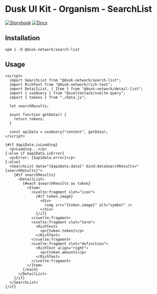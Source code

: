 # Dusk UI Kit - Organism - SearchList

[![Storybook](https://img.shields.io/badge/Storybook-Component_Playground-%23FF4785?style=flat&logo=storybook)](https://dusk-network.github.io/dusk-ui-kit/?path=/story/components-atoms-search-list)
[![Docs](https://img.shields.io/badge/Documentation-%235E35CF?style=flat)](https://dusk-network.github.io/dusk-ui-kit/docs/components/atoms/search-list)

## Installation

```
npm i -D @dusk-network/search-list
```

## Usage

<!-- MARKDOWN-AUTO-DOCS:START (CODE:src=../../../examples/src/organisms/search-list/SearchList_01.svelte) -->
<!-- The below code snippet is automatically added from ../../../examples/src/organisms/search-list/SearchList_01.svelte -->
```svelte
<script>
  import SearchList from "@dusk-network/search-list";
  import RichText from "@dusk-network/rich-text";
  import DetailList, { Item } from "@dusk-network/detail-list";
  import { useQuery } from "@sveltestack/svelte-query";
  import { tokens } from "./data.js";

  let searchResults;

  async function getData() {
    return tokens;
  }

  const apiData = useQuery("content", getData);
</script>

{#if $apiData.isLoading}
  <p>Loading...</p>
{:else if $apiData.isError}
  <p>Error: {$apiData.error}</p>
{:else}
  <SearchList data="{$apiData.data}" bind:dataSearchResults="{searchResults}">
    {#if searchResults}
      <DetailList>
        {#each $searchResults as token}
          <Item>
            <svelte:fragment slot="icon">
              {#if token.image}
                <div>
                  <img src="{token.image}" alt="symbol" />
                </div>
              {/if}
            </svelte:fragment>
            <svelte:fragment slot="term">
              <RichText>
                <p>{token.token}</p>
              </RichText>
            </svelte:fragment>
            <svelte:fragment slot="definition">
              <RichText align="right">
                <p>{token.amount}</p>
              </RichText>
            </svelte:fragment>
          </Item>
        {/each}
      </DetailList>
    {/if}
  </SearchList>
{/if}
```
<!-- MARKDOWN-AUTO-DOCS:END -->
